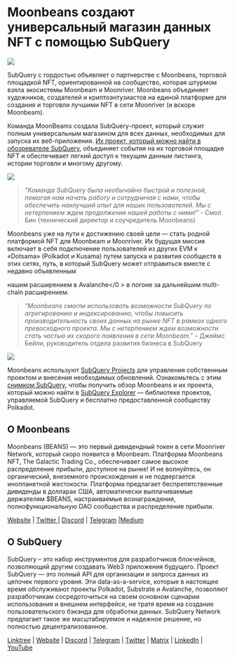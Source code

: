 # Moonbeans создают универсальный магазин данных NFT с помощью SubQuery

![](https://miro.medium.com/max/1400/0*WyB06V5POhvv7q4m)

SubQuery с гордостью объявляет о партнерстве с Moonbeans, торговой площадкой NFT, ориентированной на сообщество, которая штурмом взяла экосистемы Moonbeam и Moonriver. Moonbeans объединяет художников, создателей и криптоэнтузиастов на единой платформе для создания и торговли лучшими NFT в сети Moonriver (и вскоре Moonbeam).

Команда MoonBeams создала SubQuery-проект, который служит полным универсальным магазином для всех данных, необходимых для запуска их веб-приложения. [Их проект, который можно найти в обозревателе SubQuery](https://explorer.subquery.network/subquery/m00nbeans/marketplace-v3), объединяет события на их торговой площадке NFT и обеспечивает легкий доступ к текущим данным листинга, истории торговли и многому другому.

![](https://miro.medium.com/max/1400/0*j4M8qDAU12se05uX)

> _"Команда SubQuery была необычайно быстрой и полезной, помогая нам начать работу и сотрудничая с нами, чтобы обеспечить наилучший опыт для наших пользователей. Мы с нетерпением ждем продолжения нашей работы с ними!"_ - Смол Бин (технический директор и соучредитель Moonbeans)

Moonbeans уже на пути к достижению своей цели — стать родной платформой NFT для Moonbeam и Moonriver. Их будущая миссия включает в себя подключение пользователей из других EVM к «Dotsama» (Polkadot и Kusama) путем запуска и развития сообществ в этих сетях, путь, в который SubQuery может отправиться вместе с недавно объявленным

нашим расширением в Avalanche</0 > в погоне за дальнейшим multi-chain расширением.</p> 



> _"Moonbeans смогли использовать возможности SubQuery по агрегированию и индексированию, чтобы повысить производительность своих данных на рынке NFT в рамках одного превосходного проекта. Мы с нетерпением ждем возможности стать частью их скорого появления в сети Moonbeam."_ – Джеймс Бейли, руководитель отдела развития бизнеса в SubQuery

![](https://miro.medium.com/max/1400/0*-FlPYXDl_QKfz9s5)

Moonbeans используют [SubQuery Projects](https://project.subquery.network/) для управления собственным проектом и внесения необходимых обновлений. Ознакомьтесь с этим [снимком SubQuery](https://twitter.com/subquerynetwork/status/1497134283827339416?s=21), чтобы получить обзор Moonbeans и их проекта, который можно найти в [SubQuery Explorer](https://explorer.subquery.network/) — библиотеке проектов, управляемой SubQuery и бесплатно предоставленной сообществу Polkadot.



## О Moonbeans

Moonbeans (BEANS) — это первый дивидендный токен в сети Moonriver Network, который скоро появится в Moonbeam. Платформа Moonbeans NFT, The Galactic Trading Co., обеспечивает самое высокое распределение прибыли, доступное на рынке! И не волнуйтесь, он органический, внеземного происхождения и не подвергается инопланетной жестокости. Платформа предлагает беспрепятственные дивиденды в долларах США, автоматически выплачиваемые держателям $BEANS, настраиваемые вознаграждения, полнофункциональную DAO сообщества и распределение прибыли.

[Website](http://moonbeans.io/) | [Twitter ](https://twitter.com/MoonBeansIO)| [Discord](http://discord.gg/qqE9aBPzQ9) | [Telegram](http://t.me/moonbeansio) |[Medium](https://medium.com/@MoonBeans)



## О SubQuery

SubQuery – это набор инструментов для разработчиков блокчейнов, позволяющий другим создавать Web3 приложения будущего. Проект SubQuery — это полный API для организации и запроса данных из цепочек первого уровня. Эти data-as-a-service, которые в настоящее время обслуживают проекты Polkadot, Substrate и Avalanche, позволяют разработчикам сосредоточиться на своем основном сценарии использования и внешнем интерфейсе, не тратя время на создание пользовательского бэкэнда для обработки данных. SubQuery Network предлагает такое же масштабируемое и надежное решение, но полностью децентрализованное.

[Linktree](https://linktr.ee/subquerynetwork) | [Website](https://subquery.network/) | [Discord](https://discord.com/invite/78zg8aBSMG) | [Telegram](https://t.me/subquerynetwork) | [Twitter](https://twitter.com/subquerynetwork) | [Matrix](https://matrix.to/#/#subquery:matrix.org) | [LinkedIn](https://www.linkedin.com/company/subquery) | [YouTube](https://www.youtube.com/channel/UCi1a6NUUjegcLHDFLr7CqLw)
